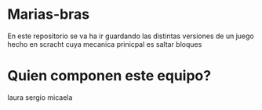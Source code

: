 # Marias-bras
En este repositorio se va ha ir guardando las distintas versiones de un juego hecho en scracht cuya mecanica prinicpal es saltar bloques
# Quien componen este equipo?
laura
sergio
micaela

